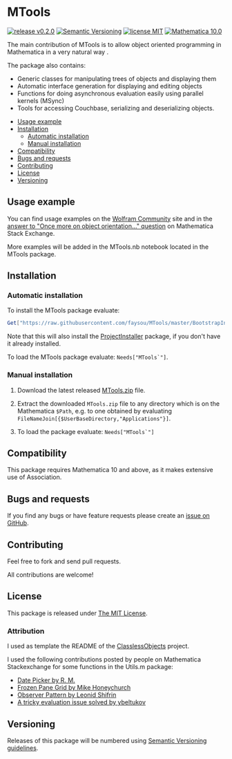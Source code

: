 # MTools

[![release v0.2.0](http://img.shields.io/badge/release-v0.2.0-blue.svg)](https://github.com/faysou/MTools/releases/latest)
[![Semantic Versioning](https://img.shields.io/badge/SemVer-2.0-green.svg)](http://semver.org/spec/v2.0.0.html)
[![license MIT](https://img.shields.io/badge/license-MIT-blue.svg)](https://github.com/faysou/MTools/blob/master/LICENSE)
[![Mathematica 10.0](https://img.shields.io/badge/Mathematica-10+-green.svg)](#compatibility)

The main contribution of MTools is to allow object oriented programming in Mathematica in a very natural way .

The package also contains:
 - Generic classes for manipulating trees of objects and displaying them
 - Automatic interface generation for displaying and editing objects
 - Functions for doing asynchronous evaluation easily using parallel kernels (MSync)
 - Tools for accessing Couchbase, serializing and deserializing objects.


* [Usage example](#usage-example)
* [Installation](#installation)
	* [Automatic installation](#automatic-installation)
    * [Manual installation](#manual-installation)
* [Compatibility](#compatibility)
* [Bugs and requests](#bugs-and-requests)
* [Contributing](#contributing)
* [License](#license)
* [Versioning](#versioning)

## Usage example

You can find usage examples on the [Wolfram Community](http://community.wolfram.com/groups/-/m/t/880686) site and
in the [answer to "Once more on object orientation..." question](http://mathematica.stackexchange.com/a/119896/66)
on Mathematica Stack Exchange.

More examples will be added in the MTools.nb notebook located in the MTools package.


## Installation

### Automatic installation

To install the MTools package evaluate:
```Mathematica
Get["https://raw.githubusercontent.com/faysou/MTools/master/BootstrapInstall.m"]
```

Note that this will also install the
[ProjectInstaller](https://github.com/lshifr/ProjectInstaller)
package, if you don't have it already installed.

To load the MTools package evaluate: ``Needs["MTools`"]``.

### Manual installation

1. Download the latest released
   [MTools.zip](https://github.com/faysou/MTools/releases/download/0.2.0/MTools.zip)
   file.

2. Extract the downloaded `MTools.zip` file to any directory which is on the
   Mathematica `$Path`, e.g. to one obtained by evaluating
   `FileNameJoin[{$UserBaseDirectory,"Applications"}]`.

3. To load the package evaluate: ``Needs["MTools`"]``


## Compatibility

This package requires Mathematica 10 and above, as it makes extensive use of Association.



## Bugs and requests

If you find any bugs or have feature requests please create an
[issue on GitHub](https://github.com/faysou/MTools/issues).



## Contributing

Feel free to fork and send pull requests.

All contributions are welcome!



## License

This package is released under
[The MIT License](https://github.com/faysou/MTools/blob/master/LICENSE).


### Attribution

I used as template the README of the [ClasslessObjects](https://github.com/jkuczm/MathematicaClasslessObjects) project.

I used the following contributions posted by people on Mathematica Stackexchange for some functions in the Utils.m package:  

- [Date Picker by R. M.](http://mathematica.stackexchange.com/a/16550/66)  
- [Frozen Pane Grid by Mike Honeychurch](http://mathematica.stackexchange.com/a/21122/66)     
- [Observer Pattern by Leonid Shifrin](http://mathematica.stackexchange.com/a/47664/66)     
- [A tricky evaluation issue solved by ybeltukov](http://mathematica.stackexchange.com/a/73017/66)   




## Versioning

Releases of this package will be numbered using
[Semantic Versioning guidelines](http://semver.org/).